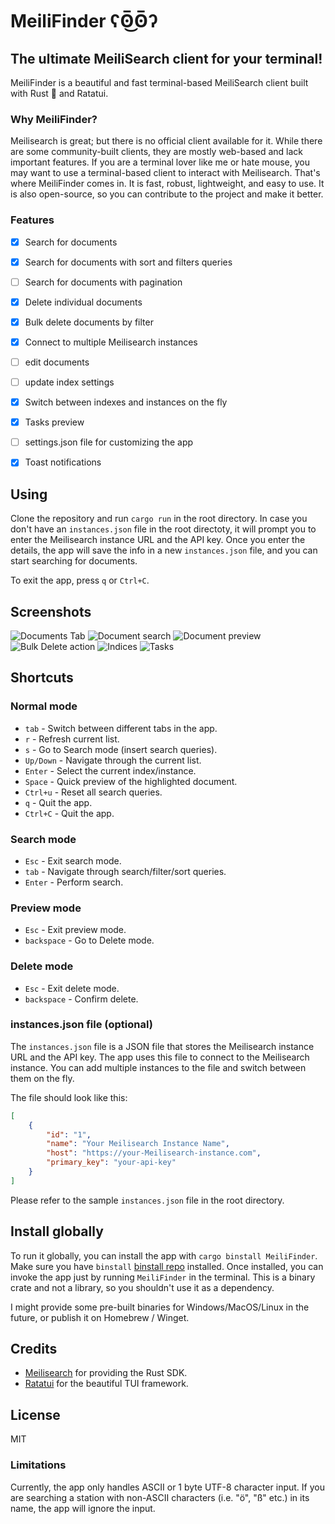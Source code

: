 # MeiliFinder ʕʘ̅͜ʘ̅ʔ 

## The ultimate MeiliSearch client for your terminal!

MeiliFinder is a beautiful and fast terminal-based MeiliSearch client built with Rust 🦀 and Ratatui. 

### Why MeiliFinder?

Meilisearch is great; but there is no official client available for it. While there are some community-built clients, they are mostly web-based and lack important features. If you are a terminal lover like me or hate mouse, you may want to use a terminal-based client to interact with Meilisearch. That's where MeiliFinder comes in. It is fast, robust, lightweight, and easy to use. It is also open-source, so you can contribute to the project and make it better.

### Features

- [x] Search for documents
- [x] Search for documents with sort and filters queries
- [ ] Search for documents with pagination
- [x] Delete individual documents
- [x] Bulk delete documents by filter
- [x] Connect to multiple Meilisearch instances
- [ ] edit documents
- [ ] update index settings
- [x] Switch between indexes and instances on the fly
- [x] Tasks preview
- [ ] settings.json file for customizing the app
- [x] Toast notifications


## Using

Clone the repository and run `cargo run` in the root directory.
In case you don't have an `instances.json` file in the root directoty, it will prompt you to enter the Meilisearch instance URL and the API key. Once you enter the details, the app will save the info in a new `instances.json` file, and you can start searching for documents. 

To exit the app, press `q` or `Ctrl+C`.


## Screenshots

![Documents Tab](https://imgur.com/Wx66b36.png)
![Document search](https://imgur.com/m3U5vP3.png)
![Document preview](https://imgur.com/BIXyxJZ.png)
![Bulk Delete action](https://imgur.com/CglAOhv.png)
![Indices](https://imgur.com/FvA9Q3m.png)
![Tasks](https://imgur.com/ohVbWsw.png)


## Shortcuts

### Normal mode

- `tab` - Switch between different tabs in the app.
- `r` - Refresh current list.
- `s` - Go to Search mode (insert search queries).
- `Up/Down` - Navigate through the current list.
- `Enter` - Select the current index/instance.
- `Space` - Quick preview of the highlighted document.
- `Ctrl+u` - Reset all search queries.
- `q` - Quit the app.
- `Ctrl+C` - Quit the app.

### Search mode

- `Esc` - Exit search mode.
- `tab` - Navigate through search/filter/sort queries.
- `Enter` - Perform search.

### Preview mode

- `Esc` - Exit preview mode.
- `backspace` - Go to Delete mode.

### Delete mode

- `Esc` - Exit delete mode.
- `backspace` - Confirm delete.


### instances.json file (optional)

The `instances.json` file is a JSON file that stores the Meilisearch instance URL and the API key. The app uses this file to connect to the Meilisearch instance. You can add multiple instances to the file and switch between them on the fly. 

The file should look like this:

```json
[
	{
		"id": "1",
		"name": "Your Meilisearch Instance Name",
		"host": "https://your-Meilisearch-instance.com",
		"primary_key": "your-api-key"
	}
]
```

Please refer to the sample `instances.json` file in the root directory.

## Install globally

To run it globally, you can install the app with `cargo binstall MeiliFinder`. Make sure you have `binstall` [binstall repo](https://github.com/cargo-bins/cargo-binstall) installed. Once installed, you can invoke the app just by running `MeiliFinder` in the terminal.
This is a binary crate and not a library, so you shouldn't use it as a dependency.

I might provide some pre-built binaries for Windows/MacOS/Linux in the future, or publish it on Homebrew / Winget.


## Credits

- [Meilisearch](https://github.com/meilisearch/meilisearch) for providing the Rust SDK.
- [Ratatui](https://github.com/ratatui-org/ratatui) for the beautiful TUI framework.

## License

MIT

### Limitations

Currently, the app only handles ASCII or 1 byte UTF-8 character input. If you are searching a station with non-ASCII characters (i.e. "ö", "ß" etc.) in its name, the app will ignore the input.
